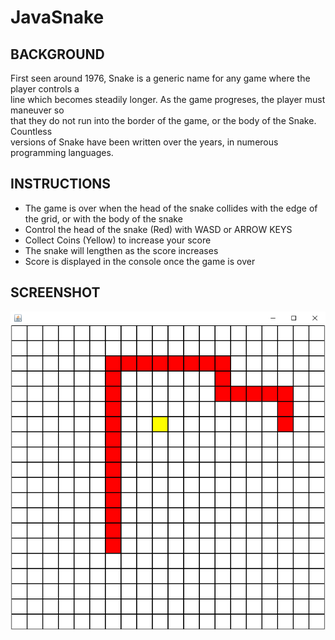 # JavaSnake #

## BACKGROUND ##
First seen around 1976, Snake is a generic name for any game where the player controls a  
line which becomes steadily longer. As the game progreses, the player must maneuver so  
that they do not run into the border of the game, or the body of the Snake. Countless  
versions of Snake have been written over the years, in numerous programming languages.  

## INSTRUCTIONS ##
* The game is over when the head of the snake collides with the edge of the grid, or
with the body of the snake
* Control the head of the snake (Red) with WASD or ARROW KEYS
* Collect Coins (Yellow) to increase your score
* The snake will lengthen as the score increases
* Score is displayed in the console once the game is over

## SCREENSHOT ##
!["Gameplay Screenshot"](SnakeGameplay.png?raw=true "Title")


